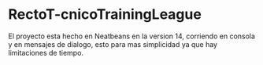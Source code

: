 # RectoT-cnicoTrainingLeague
El proyecto esta hecho en Neatbeans en la version 14, corriendo en consola y en mensajes de dialogo, 
esto para mas simplicidad ya que hay limitaciones de tiempo.
